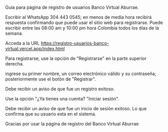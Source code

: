 Guía para página de registro de usuarios Banco Virtual Aburrae.

Escribir al WhatsApp 304 443 0545; en menos de media hora recibirá respuesta confirmando que puede usar el sitio web para registrarse. Puede escribir entre las 08:00 am y 10:00 pm hora Colombia todos los días de la semana.

Acceda a la URL https://registro-usuarios-banco-virtual.vercel.app/index.html

Para registrarse, use la opción de "Registrarse" en la parte superior derecha.

ingrese su primer nombre, un correo electrónico válido y su contraseña; posteriormente use el botón de "Registrar".

Debe recibir un aviso de que fue un registro exitoso.

Use la opción "¿Ya tienes una cuenta? "Iniciar sesión".

Debe recibir un aviso de que fue un inicio de sesión exitoso. Lo que confirma que su usuario esta en el sistema.

Gracias por usar la página de registro del Banco Virtual Aburrae